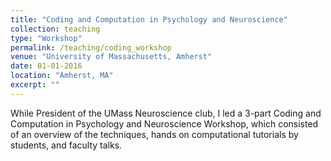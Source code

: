 ```yaml
---
title: "Coding and Computation in Psychology and Neuroscience"
collection: teaching
type: "Workshop"
permalink: /teaching/coding_workshop
venue: "University of Massachusetts, Amherst"
date: 01-01-2016
location: "Amherst, MA"
excerpt: ""
---
```


While President of the UMass Neuroscience club, I led a 3-part Coding and Computation in Psychology and Neuroscience Workshop, which consisted of an overview of the techniques, hands on computational tutorials by students, and faculty talks.
